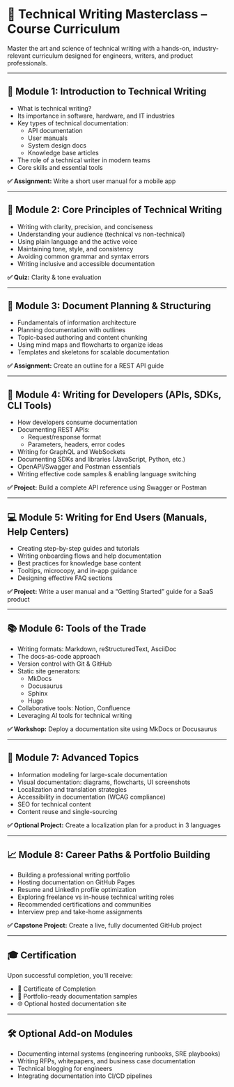 # 🧠 Technical Writing Masterclass – Course Curriculum

Master the art and science of technical writing with a hands-on, industry-relevant curriculum designed for engineers, writers, and product professionals.

---

## 🧱 Module 1: Introduction to Technical Writing

- What is technical writing?
- Its importance in software, hardware, and IT industries
- Key types of technical documentation:
  - API documentation
  - User manuals
  - System design docs
  - Knowledge base articles
- The role of a technical writer in modern teams
- Core skills and essential tools

**✅ Assignment:** Write a short user manual for a mobile app

---

## 🧰 Module 2: Core Principles of Technical Writing

- Writing with clarity, precision, and conciseness
- Understanding your audience (technical vs non-technical)
- Using plain language and the active voice
- Maintaining tone, style, and consistency
- Avoiding common grammar and syntax errors
- Writing inclusive and accessible documentation

**✅ Quiz:** Clarity & tone evaluation

---

## 📐 Module 3: Document Planning & Structuring

- Fundamentals of information architecture
- Planning documentation with outlines
- Topic-based authoring and content chunking
- Using mind maps and flowcharts to organize ideas
- Templates and skeletons for scalable documentation

**✅ Assignment:** Create an outline for a REST API guide

---

## 🧩 Module 4: Writing for Developers (APIs, SDKs, CLI Tools)

- How developers consume documentation
- Documenting REST APIs:
  - Request/response format
  - Parameters, headers, error codes
- Writing for GraphQL and WebSockets
- Documenting SDKs and libraries (JavaScript, Python, etc.)
- OpenAPI/Swagger and Postman essentials
- Writing effective code samples & enabling language switching

**✅ Project:** Build a complete API reference using Swagger or Postman

---

## 💻 Module 5: Writing for End Users (Manuals, Help Centers)

- Creating step-by-step guides and tutorials
- Writing onboarding flows and help documentation
- Best practices for knowledge base content
- Tooltips, microcopy, and in-app guidance
- Designing effective FAQ sections

**✅ Project:** Write a user manual and a “Getting Started” guide for a SaaS product

---

## 📚 Module 6: Tools of the Trade

- Writing formats: Markdown, reStructuredText, AsciiDoc
- The docs-as-code approach
- Version control with Git & GitHub
- Static site generators:
  - MkDocs
  - Docusaurus
  - Sphinx
  - Hugo
- Collaborative tools: Notion, Confluence
- Leveraging AI tools for technical writing

**✅ Workshop:** Deploy a documentation site using MkDocs or Docusaurus

---

## 🧠 Module 7: Advanced Topics

- Information modeling for large-scale documentation
- Visual documentation: diagrams, flowcharts, UI screenshots
- Localization and translation strategies
- Accessibility in documentation (WCAG compliance)
- SEO for technical content
- Content reuse and single-sourcing

**✅ Optional Project:** Create a localization plan for a product in 3 languages

---

## 📈 Module 8: Career Paths & Portfolio Building

- Building a professional writing portfolio
- Hosting documentation on GitHub Pages
- Resume and LinkedIn profile optimization
- Exploring freelance vs in-house technical writing roles
- Recommended certifications and communities
- Interview prep and take-home assignments

**✅ Capstone Project:** Create a live, fully documented GitHub project

---

## 🎓 Certification

Upon successful completion, you'll receive:

- 📜 Certificate of Completion  
- 🧾 Portfolio-ready documentation samples  
- 🌐 Optional hosted documentation site  

---

## 🛠️ Optional Add-on Modules

- Documenting internal systems (engineering runbooks, SRE playbooks)
- Writing RFPs, whitepapers, and business case documentation
- Technical blogging for engineers
- Integrating documentation into CI/CD pipelines
